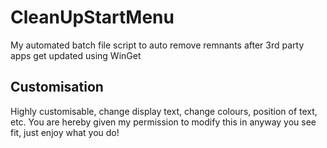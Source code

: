 # CleanUpStartMenu
My automated batch file script to auto remove remnants after 3rd party apps get updated using WinGet


Customisation
-------------

Highly customisable, change display text, change colours, position of text, etc. You are hereby given my permission to modify this in anyway you see fit, just enjoy what you do!
